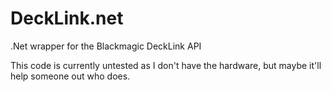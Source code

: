 DeckLink.net
============

.Net wrapper for the Blackmagic DeckLink API

This code is currently untested as I don't have the hardware, but maybe it'll help someone out who does.